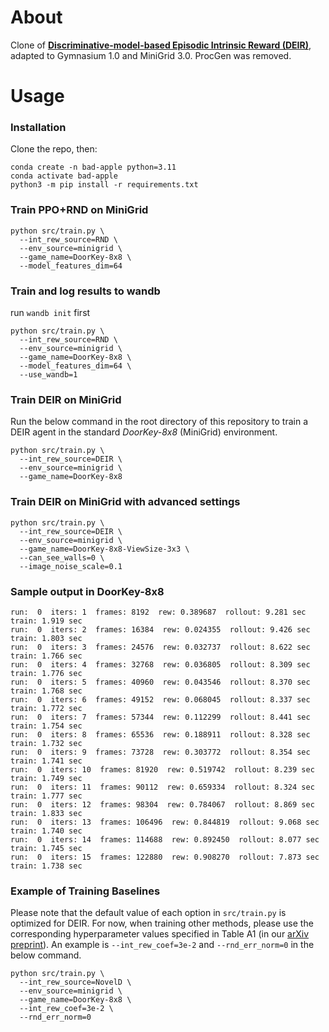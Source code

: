 # About
Clone of [__Discriminative-model-based Episodic Intrinsic Reward (DEIR)__](https://github.com/swan-utokyo/deir), adapted to Gymnasium 1.0 and MiniGrid 3.0. ProcGen was removed.

# Usage
### Installation
Clone the repo, then:

```commandline
conda create -n bad-apple python=3.11
conda activate bad-apple
python3 -m pip install -r requirements.txt
```

### Train PPO+RND on MiniGrid
```commandline
python src/train.py \
  --int_rew_source=RND \
  --env_source=minigrid \
  --game_name=DoorKey-8x8 \
  --model_features_dim=64
```

### Train and log results to wandb
run ```wandb init``` first

```commandline
python src/train.py \
  --int_rew_source=RND \
  --env_source=minigrid \
  --game_name=DoorKey-8x8 \
  --model_features_dim=64 \
  --use_wandb=1
```

### Train DEIR on MiniGrid
Run the below command in the root directory of this repository to train a DEIR agent in the standard _DoorKey-8x8_ (MiniGrid) environment.
```commandline
python src/train.py \
  --int_rew_source=DEIR \
  --env_source=minigrid \
  --game_name=DoorKey-8x8
```

### Train DEIR on MiniGrid with advanced settings
```commandline
python src/train.py \
  --int_rew_source=DEIR \
  --env_source=minigrid \
  --game_name=DoorKey-8x8-ViewSize-3x3 \
  --can_see_walls=0 \
  --image_noise_scale=0.1
```

### Sample output in DoorKey-8x8
```
run:  0  iters: 1  frames: 8192  rew: 0.389687  rollout: 9.281 sec  train: 1.919 sec
run:  0  iters: 2  frames: 16384  rew: 0.024355  rollout: 9.426 sec  train: 1.803 sec
run:  0  iters: 3  frames: 24576  rew: 0.032737  rollout: 8.622 sec  train: 1.766 sec
run:  0  iters: 4  frames: 32768  rew: 0.036805  rollout: 8.309 sec  train: 1.776 sec
run:  0  iters: 5  frames: 40960  rew: 0.043546  rollout: 8.370 sec  train: 1.768 sec
run:  0  iters: 6  frames: 49152  rew: 0.068045  rollout: 8.337 sec  train: 1.772 sec
run:  0  iters: 7  frames: 57344  rew: 0.112299  rollout: 8.441 sec  train: 1.754 sec
run:  0  iters: 8  frames: 65536  rew: 0.188911  rollout: 8.328 sec  train: 1.732 sec
run:  0  iters: 9  frames: 73728  rew: 0.303772  rollout: 8.354 sec  train: 1.741 sec
run:  0  iters: 10  frames: 81920  rew: 0.519742  rollout: 8.239 sec  train: 1.749 sec
run:  0  iters: 11  frames: 90112  rew: 0.659334  rollout: 8.324 sec  train: 1.777 sec
run:  0  iters: 12  frames: 98304  rew: 0.784067  rollout: 8.869 sec  train: 1.833 sec
run:  0  iters: 13  frames: 106496  rew: 0.844819  rollout: 9.068 sec  train: 1.740 sec
run:  0  iters: 14  frames: 114688  rew: 0.892450  rollout: 8.077 sec  train: 1.745 sec
run:  0  iters: 15  frames: 122880  rew: 0.908270  rollout: 7.873 sec  train: 1.738 sec
```

### Example of Training Baselines
Please note that the default value of each option in `src/train.py` is optimized for DEIR. For now, when training other methods, please use the corresponding hyperparameter values specified in Table A1 (in our [arXiv preprint](https://arxiv.org/abs/2304.10770)). An example is `--int_rew_coef=3e-2` and `--rnd_err_norm=0` in the below command.
```commandline
python src/train.py \
  --int_rew_source=NovelD \
  --env_source=minigrid \
  --game_name=DoorKey-8x8 \
  --int_rew_coef=3e-2 \
  --rnd_err_norm=0
```

